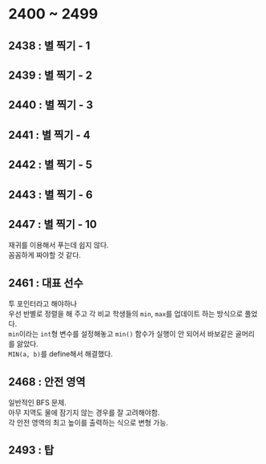 # 2400 ~ 2499


## 2438 : 별 찍기 - 1

## 2439 : 별 찍기 - 2

## 2440 : 별 찍기 - 3

## 2441 : 별 찍기 - 4

## 2442 : 별 찍기 - 5

## 2443 : 별 찍기 - 6

## 2447 : 별 찍기 - 10
재귀를 이용해서 푸는데 쉽지 않다.  
꼼꼼하게 짜야할 것 같다.

## 2461 : 대표 선수
투 포인터라고 해야하나  
우선 반별로 정렬을 해 주고 각 비교 학생들의 `min`, `max`를 업데이트 하는 방식으로 풀었다.  
`min`이라는 `int`형 변수를 설정해놓고 `min()` 함수가 실행이 안 되어서 바보같은 골머리를 앓았다.  
`MIN(a, b)`를 define해서 해결했다.

## 2468 : 안전 영역
일반적인 BFS 문제.   
아무 지역도 물에 잠기지 않는 경우를 잘 고려해야함.  
각 안전 영역의 최고 높이를 출력하는 식으로 변형 가능.

## 2493 : 탑
